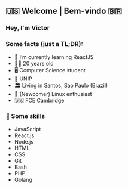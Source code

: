 ## 🇺🇸 Welcome | Bem-vindo 🇧🇷

### Hey, I'm Victor

### Some facts (just a TL;DR):
- 🌱 I’m currently learning ReactJS
- 👨‍🦱 20 years old
- 🖥️ Computer Science student 
- 🏫 UNIP
- 🏛️ Living in Santos, Sao Paulo (Brazil)
- 🐧 (Newcomer) Linux enthusiast
- 🇺🇸 FCE Cambridge

### 🚀 Some skills
- JavaScript
- React.js
- Node.js
- HTML
- CSS
- Git
- Bash
- PHP
- Golang
